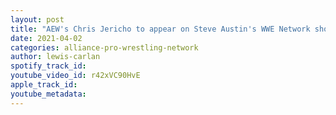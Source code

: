 ```yaml
---
layout: post
title: "AEW's Chris Jericho to appear on Steve Austin's WWE Network show Broken Skull Sessions!"
date: 2021-04-02
categories: alliance-pro-wrestling-network
author: lewis-carlan
spotify_track_id: 
youtube_video_id: r42xVC90HvE
apple_track_id: 
youtube_metadata: 
---
```

